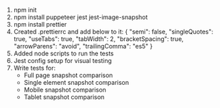 1. npm init
2. npm install puppeteer jest jest-image-snapshot
3. npm install prettier
4. Created .prettierrc and add below to it:
    {
     "semi": false,
     "singleQuotes": true,
     "useTabs": true,
     "tabWidth": 2,
     "bracketSpacing": true,
     "arrowParens": "avoid",
     "trailingComma": "es5"
    }
5. Added node scripts to run the tests
6. Jest config setup for visual testing
7. Write tests for:
    - Full page snapshot comparison
    - Single element snapshot comparison
    - Mobile snapshot comparison
    - Tablet snapshot comparison    